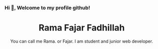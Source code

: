 ### Hi 👋, Welcome to my profile github!
# <div align="center">Rama Fajar Fadhillah</div>
<p align="center">You can call me Rama. or Fajar. I am student and junior web developer.</p>
